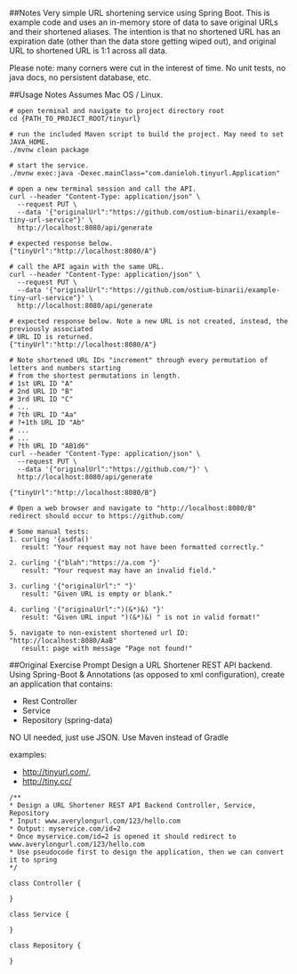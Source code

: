 ##Notes
Very simple URL shortening service using Spring Boot. This is example code and uses an in-memory store of data to save original URLs and their shortened aliases. The intention is that no shortened URL has an expiration date (other than the data store getting wiped out), and original URL to shortened URL is 1:1 across all data.

Please note: many corners were cut in the interest of time. No unit tests, no java docs, no persistent database, etc.

##Usage Notes
Assumes Mac OS / Linux.
```
# open terminal and navigate to project directory root
cd {PATH_TO_PROJECT_ROOT/tinyurl}

# run the included Maven script to build the project. May need to set JAVA_HOME.
./mvnw clean package

# start the service.
./mvnw exec:java -Dexec.mainClass="com.danieloh.tinyurl.Application"

# open a new terminal session and call the API.
curl --header "Content-Type: application/json" \
  --request PUT \
  --data '{"originalUrl":"https://github.com/ostium-binarii/example-tiny-url-service"}' \
  http://localhost:8080/api/generate

# expected response below. 
{"tinyUrl":"http://localhost:8080/A"}

# call the API again with the same URL.
curl --header "Content-Type: application/json" \
  --request PUT \
  --data '{"originalUrl":"https://github.com/ostium-binarii/example-tiny-url-service"}' \
  http://localhost:8080/api/generate

# expected response below. Note a new URL is not created, instead, the previously associated 
# URL ID is returned. 
{"tinyUrl":"http://localhost:8080/A"}

# Note shortened URL IDs "increment" through every permutation of letters and numbers starting 
# from the shortest permutations in length.
# 1st URL ID "A"
# 2nd URL ID "B"
# 3rd URL ID "C"
# ...
# ?th URL ID "Aa"
# ?+1th URL ID "Ab"
# ...
# ...
# ?th URL ID "AB1d6"
curl --header "Content-Type: application/json" \
  --request PUT \
  --data '{"originalUrl":"https://github.com/"}' \
  http://localhost:8080/api/generate

{"tinyUrl":"http://localhost:8080/B"}

# Open a web browser and navigate to "http://localhost:8080/B"
redirect should occur to https://github.com/

# Some manual tests:
1. curling '{asdfa()'
   result: "Your request may not have been formatted correctly."

2. curling '{"blah":"https://a.com "}'
   result: "Your request may have an invalid field."

3. curling '{"originalUrl":" "}'
   result: "Given URL is empty or blank."

4. curling '{"originalUrl":")(&*)&) "}'
   result: "Given URL input ")(&*)&) " is not in valid format!"

5. navigate to non-existent shortened url ID: "http://localhost:8080/AaB"
   result: page with message "Page not found!"
```

##Original Exercise Prompt
Design a URL Shortener REST API backend. Using Spring-Boot  &  Annotations (as opposed to xml configuration), create an application that contains:

- Rest Controller 
- Service
- Repository (spring-data)

NO UI needed, just use JSON.
Use Maven instead of Gradle

examples: 
- http://tinyurl.com/, 
- http://tiny.cc/

```
/**
* Design a URL Shortener REST API Backend Controller, Service, Repository
* Input: www.averylongurl.com/123/hello.com
* Output: myservice.com/id=2
* Once myservice.com/id=2 is opened it should redirect to  www.averylongurl.com/123/hello.com
* Use pseudocode first to design the application, then we can convert it to spring
*/
 
class Controller {
 
}
 
class Service {
 
}
 
class Repository {
 
}

```  